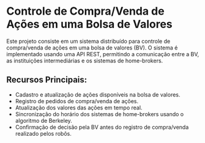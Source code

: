 # Controle de Compra/Venda de Ações em uma Bolsa de Valores

Este projeto consiste em um sistema distribuído para controle de compra/venda de ações em uma bolsa de valores (BV). O sistema é implementado usando uma API REST, permitindo a comunicação entre a BV, as instituições intermediárias e os sistemas de home-brokers.

## Recursos Principais:
- Cadastro e atualização de ações disponíveis na bolsa de valores.
- Registro de pedidos de compra/venda de ações.
- Atualização dos valores das ações em tempo real.
- Sincronização do horário dos sistemas de home-brokers usando o algoritmo de Berkeley.
- Confirmação de decisão pela BV antes do registro de compra/venda realizado pelos robôs.
